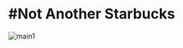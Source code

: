 #Not Another Starbucks
===================
![main1](https://raw.githubusercontent.com/matteomenapace/rave-WEB14203/harry/students/harry/Slide2.png)